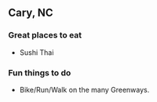 ## Cary, NC

### Great places to eat
- Sushi Thai

### Fun things to do
- Bike/Run/Walk on the many Greenways.
